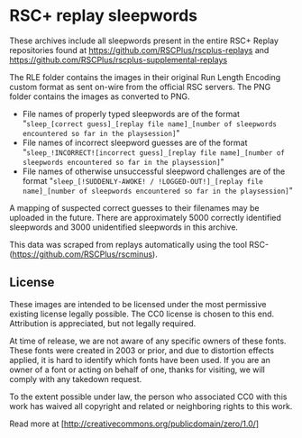 # RSC+ replay sleepwords
These archives include all sleepwords present in the entire RSC+ Replay repositories found at 
https://github.com/RSCPlus/rscplus-replays and https://github.com/RSCPlus/rscplus-supplemental-replays

The RLE folder contains the images in their original Run Length Encoding custom format as sent on-wire from the official RSC servers.
The PNG folder contains the images as converted to PNG.

* File names of properly typed sleepwords are of the format "`sleep_[correct guess]_[replay file name]_[number of sleepwords encountered so far in the playsession]`"
* File names of incorrect sleepword guesses are of the format "`sleep_!INCORRECT![incorrect guess]_[replay file name]_[number of sleepwords encountered so far in the playsession]`"
* File names of otherwise unsuccessful sleepword challenges are of the format "`sleep_[!SUDDENLY-AWOKE! / !LOGGED-OUT!]_[replay file name]_[number of sleepwords encountered so far in the playsession]`"

A mapping of suspected correct guesses to their filenames may be uploaded in the future. There are approximately 5000 correctly identified sleepwords and 3000 unidentified sleepwords in this archive.

This data was scraped from replays automatically using the tool RSC- (https://github.com/RSCPlus/rscminus).

## License
These images are intended to be licensed under the most permissive existing license legally possible.
The CC0 license is chosen to this end.
Attribution is appreciated, but not legally required.

At time of release, we are not aware of any specific owners of these fonts.
These fonts were created in 2003 or prior, and due to distortion effects applied, it is hard to identify which fonts
have been used.
If you are an owner of a font or acting on behalf of one, thanks for visiting, we will comply with any takedown request.

  To the extent possible under law,
  the person who associated CC0
  with this work has waived all copyright and related or neighboring
  rights to this work.

Read more at [http://creativecommons.org/publicdomain/zero/1.0/]
